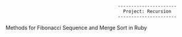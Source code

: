 
                                              ----------------------
                                                Project: Recursion
                                              ----------------------
                                              

Methods for Fibonacci Sequence and Merge Sort in Ruby
